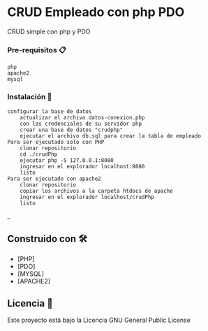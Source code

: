# CRUD Empleado con php PDO

CRUD simple con php y PDO


### Pre-requisitos 📋


```
php
apache2
mysql
```

### Instalación 🔧


```
configurar la base de datos
    actualizar el archivo datos-conexion.php
    con las credenciales de su servidor php
    crear una base de datos "crudphp"
    ejecutar el archivo db.sql para crear la tabla de empleado
Para ser ejecutado solo con PHP
    clonar repositorio
    cd ./crudPhp
    ejecutar php -S 127.0.0.1:8080
    ingresar en el explorador localhost:8080
    listo
Para ser ejecutado con apache2
    clonar repositorio
    copiar los archivos a la carpeta htdocs de apache
    ingresar en el explorador localhost/crudPhp
    listo
```

_

## Construido con 🛠️

* [PHP]
* [PDO]
* [MYSQL]
* [APACHE2]

## Licencia 📄

Este proyecto está bajo la Licencia GNU General Public License
